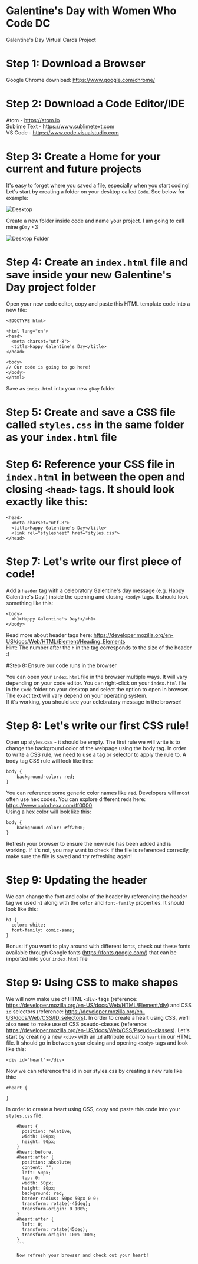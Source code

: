 # Galentine's Day with Women Who Code DC
Galentine's Day Virtual Cards Project

# Step 1: Download a Browser
Google Chrome download: https://www.google.com/chrome/

# Step 2: Download a Code Editor/IDE
Atom - https://atom.io
</br>
Sublime Text - https://www.sublimetext.com
</br>
VS Code - https://www.code.visualstudio.com

# Step 3: Create a Home for your current and future projects
It's easy to forget where you saved a file, especially when you start coding! Let's start by creating a folder on your desktop called `Code`. See below for example:

![Desktop](https://i.imgur.com/yRiofSR.jpg)

Create a new folder inside code and name your project. I am going to call mine `gDay` <3

![Desktop Folder](https://i.imgur.com/XXgKvwW.jpg)

# Step 4: Create an `index.html` file and save inside your new Galentine's Day project folder
Open your new code editor, copy and paste this HTML template code into a new file:
```
<!DOCTYPE html>

<html lang="en">
<head>
  <meta charset="utf-8">
  <title>Happy Galentine's Day</title>
</head>

<body>
// Our code is going to go here!
</body>
</html>
```
Save as `index.html` into your new `gDay` folder

# Step 5: Create and save a CSS file called `styles.css` in the same folder as your `index.html` file


# Step 6: Reference your CSS file in `index.html` in between the open and closing `<head>` tags. It should look exactly like this:

```
<head>
  <meta charset="utf-8">
  <title>Happy Galentine's Day</title>
  <link rel="stylesheet" href="styles.css">
</head>
```

# Step 7: Let's write our first piece of code!

Add a `header` tag with a celebratory Galentine's day message (e.g. Happy Galentine's Day!) inside the opening and closing `<body>` tags. It should look something like this:

```
<body>
  <h1>Happy Galentine's Day!</<h1>
</body>
```

Read more about header tags here: https://developer.mozilla.org/en-US/docs/Web/HTML/Element/Heading_Elements
</br>
Hint: The number after the `h` in the tag corresponds to the size of the header :)

#Step 8: Ensure our code runs in the browser

You can open your `index.html` file in the browser multiple ways. It will vary depending on your code editor. You can right-click on your `index.html` file in the `Code` folder on your desktop and select the option to open in browser. The exact text will vary depend on your operating system. 
</br>
If it's working, you should see your celebratory message in the browser!

# Step 8: Let's write our first CSS rule!

Open up styles.css - it should be empty. The first rule we will write is to change the background color of the webpage using the body tag. In order to write a CSS rule, we need to use a tag or selector to apply the rule to. A body tag CSS rule will look like this:

```
body {
    background-color: red;
}
```

You can reference some generic color names like `red`. Developers will most often use hex codes. You can explore different reds here: https://www.colorhexa.com/ff0000
</br>
Using a hex color will look like this:

```
body {
    background-color: #ff2b00;
}
```

Refresh your browser to ensure the new rule has been added and is working. If it's not, you may want to check if the file is referenced correctly, make sure the file is saved and try refreshing again!

# Step 9: Updating the header

We can change the font and color of the header by referencing the header tag we used `h1` along with the `color` and `font-family` properties. It should look like this:

```
h1 {
  color: white;
  font-family: comic-sans;
}
```

Bonus: if you want to play around with different fonts, check out these fonts available through Google fonts (https://fonts.google.com/) that can be imported into your `index.html` file

# Step 9: Using CSS to make shapes

We will now make use of HTML `<div>` tags (reference: https://developer.mozilla.org/en-US/docs/Web/HTML/Element/div) and CSS `id` selectors (reference: https://developer.mozilla.org/en-US/docs/Web/CSS/ID_selectors). In order to create a heart using CSS, we'll also need to make use of CSS pseudo-classes (reference: https://developer.mozilla.org/en-US/docs/Web/CSS/Pseudo-classes). Let's start by creating a new `<div>` with an `id` attribute equal to `heart` in our HTML file. It should go in between your closing and opening `<body>` tags and look like this:

```
<div id="heart"></div>
```

Now we can reference the id in our styles.css by creating a new rule like this:

```
#heart {

}
```

In order to create a heart using CSS, copy and paste this code into your `styles.css` file:

```
    #heart {
      position: relative;
      width: 100px;
      height: 90px;
    }
    #heart:before,
    #heart:after {
      position: absolute;
      content: "";
      left: 50px;
      top: 0;
      width: 50px;
      height: 80px;
      background: red;
      border-radius: 50px 50px 0 0;
      transform: rotate(-45deg);
      transform-origin: 0 100%;
    }
    #heart:after {
      left: 0;
      transform: rotate(45deg);
      transform-origin: 100% 100%;
    }
    ```
    
    Now refresh your browser and check out your heart!
